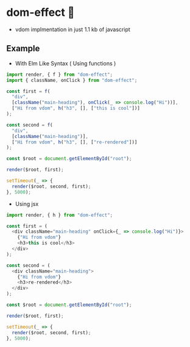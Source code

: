 # dom-effect :rocket:

- vdom implmentation in just 1.1 kb of javascript

## Example

- With Elm Like Syntax ( Using functions )

```javascript
import render, { f } from "dom-effect";
import { className, onClick } from "dom-effect";

const first = f(
  "div",
  [className("main-heading"), onClick(_ => console.log("Hi"))],
  ["Hi from vdom", h("h3", [], ["this is cool"])]
);

const second = f(
  "div",
  [className("main-heading")],
  ["Hi from vdom", h("h3", [], ["re-rendered"])]
);

const $root = document.getElementById("root");

render($root, first);

setTimeout(_ => {
  render($root, second, first);
}, 5000);
```

- Using jsx

```javascript
import render, { h } from "dom-effect";

const first = (
  <div className="main-heading" onClick={_ => console.log("Hi")}>
    {"Hi from vdom"}
    <h3>this is cool</h3>
  </div>
);

const second = (
  <div className="main-heading">
    {"Hi from vdom"}
    <h3>re-rendered</h3>
  </div>
);

const $root = document.getElementById("root");

render($root, first);

setTimeout(_ => {
  render($root, second, first);
}, 5000);
```

